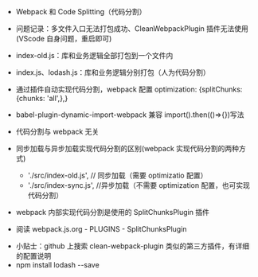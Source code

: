 - Webpack 和 Code Splitting（代码分割）

- 问题记录：多文件入口无法打包成功、CleanWebpackPlugin 插件无法使用(VScode 自身问题，重启即可)
- index-old.js：库和业务逻辑全部打包到一个文件内
- index.js、lodash.js：库和业务逻辑分别打包（人为代码分割）
- 通过插件自动实现代码分割，webpack 配置 optimization: {splitChunks: {chunks: 'all',},}
- babel-plugin-dynamic-import-webpack 兼容 import().then(()=>{})写法
- 代码分割与 webpack 无关
- 同步加载与异步加载实现代码分割的区别(webpack 实现代码分割的两种方式)

  - './src/index-old.js', // 同步加载（需要 optimizatio 配置）
  - './src/index-sync.js', //异步加载（不需要 optimization 配置，也可实现代码分割）

- webpack 内部实现代码分割是使用的 SplitChunksPlugin 插件
- 阅读 webpack.js.org - PLUGINS - SplitChunksPlugin

* 小贴士：github 上搜索 clean-webpack-plugin 类似的第三方插件，有详细的配置说明
* npm install lodash --save
